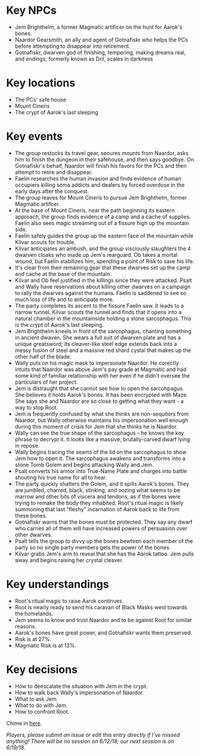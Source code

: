 # Key NPCs

- Jem Brighthelm, a former Magmatic artificer on the hunt for Aarok's bones.
- Naardor Gearsmith, an ally and agent of Gotnafiskr who helps the PCs before attempting to disappear into retirement.
- Gotnafiskr, dwarven god of finishing, tempering, making dreams real, and endings; formerly known as Dril, scales in darkness

# Key locations

- The PCs' safe house
- Mount Cineris
- The crypt of Aarok's last sleeping

# Key events

- The group restocks its travel gear, secures mounts from Naardor, asks him to finish the dungeon in their safehouse, and then says goodbye. On Gotnafiskr's behalf, Naardor will finish his favors for the PCs and then attempt to retire and disappear.
- Faelin researches the human invasion and finds evidence of human occupiers killing soma addicts and dealers by forced overdose in the early days after the conquest.
- The group leaves for Mount Cineris to pursue Jem Brighthelm, former Magmatic artifcer.
- At the base of Mount Cineris, near the path beginning its eastern approach, the group finds evidence of a camp and a cache of supplies. Faelin also sees magic streaming out of a fissure high up the mountain side.
- Faelin safely guides the group up the eastern face of the mountain while Kilvar scouts for trouble.
- Kilvar anticipates an ambush, and the group visciously slaughters the 4 dwarven cloaks who made up Jem's rearguard. Ob takes a mortal wound, but Faelin stabilizes him, spending a point of Risk to save his life.
- It's clear from their remaining gear that these dwarves set up the camp and cache at the base of the mountain. 
- Kilvar and Ob feel justified in the killings since they were attacked. Psalt and Wally have reservations about killing other dwarves on a campaign to rally the dwarves against the humans. Faelin is saddened to see so much loss of life and to anticipate more.
- The party completes its ascent to the fissure Faelin saw. It leads to a narrow tunnel. Kilvar scouts the tunnel and finds that it opens into a natural chamber in the mountainside holding a stone sarcophagus. This is the crypt of Aarok's last sleeping.
- Jem Brighthelm kneels in front of the sarcophagus, chanting something in ancient dwaven. She wears a full suit of dwarven plate and has a unique greatsword; its cleaver-like steel edge extends back into a messy fusion of steel and a massive red shard cystal that makes up the other half of the blade.
- Wally puts on his magic mask to impersonate Naardor. He corectly intuits that Naardor was above Jem's pay grade at Magmatic and had some kind of familiar relationship with her even if he didn't oversee the particulars of her project.
- Jem is distraught that she cannot see how to open the sarcohpagus. She believes it holds Aarok's bones. It has been encrypted with Maze. She says she and Naardor are so close to getting what they want - a way to stop Root. 
- Jem is frequently confused by what she thinks are non-sequitors from Naardor, but Wally otherwise maintains his impersonation well enough during this moment of crisis for Jem that she thinks he is Naardor.
- Wally can see the true shape of the sarcophagus - he knows the key phrase to decrypt it. It looks like a massive, brutally-carved dwarf lying in repose.
- Wally begins tracing the seams of the lid on the sarcophagus to show Jem how to open it. The sarcophagus awakens and transforms into a stone Tomb Golem and begins attacking Wally and Jem.
- Psalt converts his armor into True-Name Plate and charges into battle shouting his true name for all to hear.
- The party quickly shatters the Golem, and it spills Aarok's bones. They are jumbled, charred, black, stinking, and oozing what seems to be marrow and other bits of viscera and tendons, as if the bones were trying to remake the body they inhabited. Root's ritual magic is likely summoning that last "fleshy" incarnation of Aarok back to life from these bones.
- Gotnafiskr warns that the bones must be protected. They say any dwarf who carries all of them will have increased powers of persuasion over other dwarves.
- Psalt tells the group to divvy up the bones bewteen each member of the party so no single party members gets the power of the bones.
- Kilvar grabs Jem's arm to reveal that she has the Aarok tattoo. Jem pulls away and begins raising her crystal cleaver.

# Key understandings

- Root's ritual magic to raise Aarok continues.
- Root is nearly ready to send his caravan of Black Masks west towards the homelands.
- Jem seems to know and trust Naardor and to be against Root for similar reasons.
- Aarok's bones have great power, and Gotnafiskr wants them preserved.
- Risk is at 27%.
- Magmatic Risk is at 13%.

# Key decisions

- How to deescalate the situation with Jem in the crypt.
- How to walk back Wally's impersonation of Naardor.
- What to ask Jem.
- What to do with Jem.
- How to confront Root.

Chime in [here](https://github.com/chadsansing/cineris-campaign/issues/17).

*Players, please submit an issue or edit this entry directly if I've missed anything! There will be no session on 6/12/18; our next session is on 6/19/18.*
